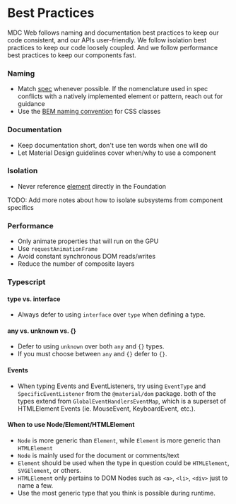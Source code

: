 # Best Practices

MDC Web follows naming and documentation best practices to keep our code
consistent, and our APIs user-friendly. We follow isolation best practices to
keep our code loosely coupled. And we follow performance best practices to keep
our components fast.

### Naming

*  Match [spec](https://material.io/guidelines) whenever possible. If the nomenclature used in spec conflicts with a natively implemented element or pattern, reach out for guidance
*  Use the [BEM naming convention](http://getbem.com/naming/) for CSS classes

### Documentation

* Keep documentation short, don't use ten words when one will do
* Let Material Design guidelines cover when/why to use a component

### Isolation

*  Never reference [element](https://developer.mozilla.org/en-US/docs/Web/API/Element) directly in the Foundation

TODO: Add more notes about how to isolate subsystems from component specifics

### Performance

*  Only animate properties that will run on the GPU
*  Use `requestAnimationFrame`
*  Avoid constant synchronous DOM reads/writes
*  Reduce the number of composite layers

### Typescript

#### type vs. interface
* Always defer to using `interface` over `type` when defining a type. 

#### any vs. unknown vs. {}
* Defer to using `unknown` over both `any` and `{}` types.
* If you must choose between `any` and `{}` defer to `{}`.

#### Events
* When typing Events and EventListeners, try using `EventType` and `SpecificEventListener` from the `@material/dom` package. both of the types extend from `GlobalEventHandlersEventMap`, which is a superset of HTMLElement Events (ie. MouseEvent, KeyboardEvent, etc.).

#### When to use Node/Element/HTMLElement
* `Node` is more generic than `Element`, while `Element` is more generic than `HTMLElement`
* `Node` is mainly used for the document or comments/text
* `Element` should be used when the type in question could be `HTMLElement`, `SVGElement`, or others.
* `HTMLElement` only pertains to DOM Nodes such as `<a>`, `<li>`, `<div>` just to name a few.
* Use the most generic type that you think is possible during runtime.